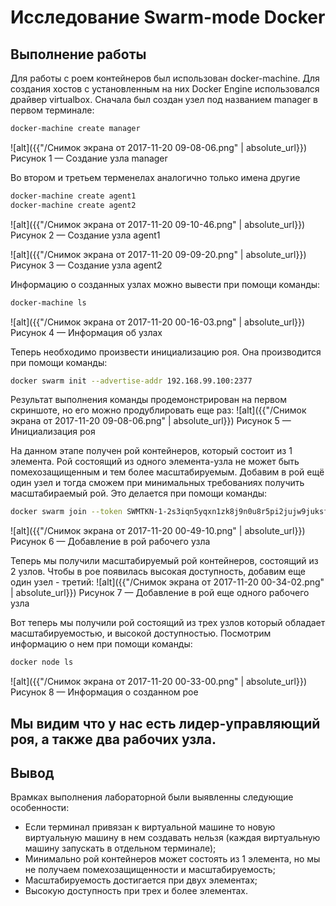 # Исследование Swarm-mode Docker
## Выполнение работы
Для работы с роем контейнеров был использован docker-machine. Для создания хостов с установленным на них Docker Engine использовался драйвер virtualbox. Сначала был создан узел под названием manager в первом терминале:
```bash
docker-machine create manager
```
![alt]({{"/Снимок экрана от 2017-11-20 09-08-06.png" | absolute_url}})
Рисунок 1 — Создание узла manager

Во втором и третьем терменелах аналогично только имена другие 
```bash
docker-machine create agent1
docker-machine create agent2
```
![alt]({{"/Снимок экрана от 2017-11-20 09-10-46.png" | absolute_url}})
Рисунок 2 — Создание узла agent1

![alt]({{"/Снимок экрана от 2017-11-20 09-09-20.png" | absolute_url}})
Рисунок 3 — Создание узла agent2

Информацию о созданных узлах можно вывести при помощи команды:

```bash
docker-machine ls
```
![alt]({{"/Снимок экрана от 2017-11-20 00-16-03.png" | absolute_url}})
Рисунок 4 — Информация об узлах

Теперь необходимо произвести инициализацию роя. Она производится при помощи команды:
```bash
docker swarm init --advertise-addr 192.168.99.100:2377
```
Результат выполнения команды продемонстрирован на первом скриншоте, но его можно продублировать еще раз:
![alt]({{"/Снимок экрана от 2017-11-20 09-08-06.png" | absolute_url}})
Рисунок 5 — Инициализация роя

На данном этапе получен рой контейнеров, который состоит из 1 элемента. Рой состоящий из одного элемента-узла не может быть помехозащищенным и тем более масштабируемым. Добавим в рой ещё один узел и тогда сможем при минимальных требованиях получить масштабираемый рой. Это делается при помощи команды:
```bash
docker swarm join --token SWMTKN-1-2s3iqn5yqxn1zk8j9n0u8r5pi2jujw9juksfvo5qfhsbyuv0lw-3xvlk56f3aihwrjsehx3ey949 192.168.99.100:2377
```
![alt]({{"/Снимок экрана от 2017-11-20 00-49-10.png" | absolute_url}})
Рисунок 6 — Добавление в рой рабочего узла

Теперь мы получили масштабируемый рой контейнеров, состоящий из 2 узлов. Чтобы в рое появилась высокая доступность, добавим еще один узел - третий:
![alt]({{"/Снимок экрана от 2017-11-20 00-34-02.png" | absolute_url}})
Рисунок 7 — Добавление в рой еще одного рабочего узла

Вот теперь мы получили рой состоящий из трех узлов который обладает масштабируемостью, и высокой доступностью. Посмотрим информацию о нем при помощи команды:
```bash
docker node ls
```
![alt]({{"/Снимок экрана от 2017-11-20 00-33-00.png" | absolute_url}})
Рисунок 8 — Информация о созданном рое

Мы видим что у нас есть лидер-управляющий роя, а также два рабочих узла.
---
## Вывод
Врамках выполнения лабораторной были выявленны следующие особенности:
- Если терминал привязан к виртуальной машине то новую виртуальную машину в нем создавать нельзя (каждая виртуальную машину запускать в отдельном терминале);
- Минимально рой контейнеров может состоять из 1 элемента, но мы не получаем помехозащищенности и масштабируемость;
- Масштабируемость достигается при двух элементах;
- Высокую доступность при трех и более элементах.
